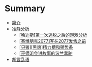 # Summary

* [简介](README.md)
* [冷静分析](冷静分析/README.md)
    * [[哈迪斯]第一次逃脱之后的游戏分析](冷静分析/[哈迪斯]第一次逃脱之后的游戏分析.md)
    * [[赛博朋克2077]写在2077发售之前](冷静分析/[赛博朋克2077]写在2077发售之前.md)
    * [[只狼][黑魂]精力槽和架势条](冷静分析/[只狼][黑魂]精力槽和架势条.md)
    * [[巫师3]会讲故事的波兰蠢驴](冷静分析/[巫师3]会讲故事的波兰蠢驴.md)
* [胡言乱语](胡言乱语/README.md)

